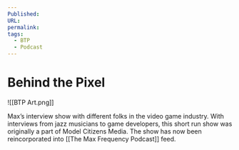 ```yaml
---
Published: 
URL: 
permalink: 
tags:
  - BTP
  - Podcast
---
```

# Behind the Pixel

![[BTP Art.png]]

Max’s interview show with different folks in the video game industry. With interviews from jazz musicians to game developers, this short run show was originally a part of Model Citizens Media. The show has now been reincorporated into [[The Max Frequency Podcast]] feed.